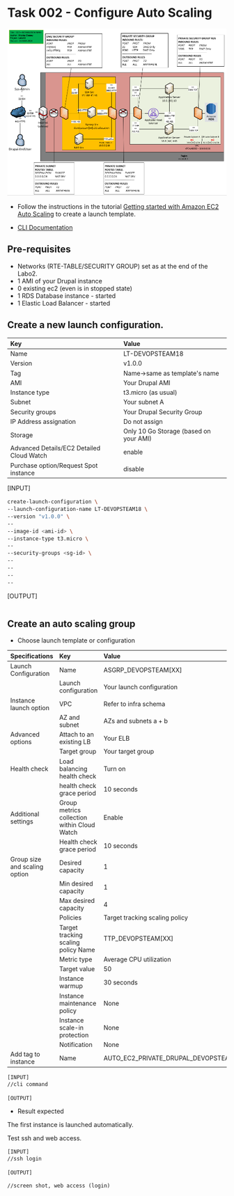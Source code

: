 # Task 002 - Configure Auto Scaling

![Schema](./img/CLD_AWS_INFA.PNG)

* Follow the instructions in the tutorial [Getting started with Amazon EC2 Auto Scaling](https://docs.aws.amazon.com/autoscaling/ec2/userguide/GettingStartedTutorial.html) to create a launch template.

* [CLI Documentation](https://docs.aws.amazon.com/cli/latest/reference/autoscaling/)

## Pre-requisites

* Networks (RTE-TABLE/SECURITY GROUP) set as at the end of the Labo2.
* 1 AMI of your Drupal instance
* 0 existing ec2 (even is in stopped state)
* 1 RDS Database instance - started
* 1 Elastic Load Balancer - started

## Create a new launch configuration. 

|Key|Value|
|:--|:--|
|Name|LT-DEVOPSTEAM18|
|Version|v1.0.0|
|Tag|Name->same as template's name|
|AMI|Your Drupal AMI|
|Instance type|t3.micro (as usual)|
|Subnet|Your subnet A|
|Security groups|Your Drupal Security Group|
|IP Address assignation|Do not assign|
|Storage|Only 10 Go Storage (based on your AMI)|
|Advanced Details/EC2 Detailed Cloud Watch|enable|
|Purchase option/Request Spot instance|disable|

\[INPUT\]
```bash
create-launch-configuration \
--launch-configuration-name LT-DEVOPSTEAM18 \
--version "v1.0.0" \
--
--image-id <ami-id> \
--instance-type t3.micro \
--
--security-groups <sg-id> \
--
--
--
--
```

\[OUTPUT\]
```bash
```

## Create an auto scaling group

* Choose launch template or configuration

|Specifications|Key|Value|
|:--|:--|:--|
|Launch Configuration|Name|ASGRP_DEVOPSTEAM[XX]|
||Launch configuration|Your launch configuration|
|Instance launch option|VPC|Refer to infra schema|
||AZ and subnet|AZs and subnets a + b|
|Advanced options|Attach to an existing LB|Your ELB|
||Target group|Your target group|
|Health check|Load balancing health check|Turn on|
||health check grace period|10 seconds|
|Additional settings|Group metrics collection within Cloud Watch|Enable|
||Health check grace period|10 seconds|
|Group size and scaling option|Desired capacity|1|
||Min desired capacity|1|
||Max desired capacity|4|
||Policies|Target tracking scaling policy|
||Target tracking scaling policy Name|TTP_DEVOPSTEAM[XX]|
||Metric type|Average CPU utilization|
||Target value|50|
||Instance warmup|30 seconds|
||Instance maintenance policy|None|
||Instance scale-in protection|None|
||Notification|None|
|Add tag to instance|Name|AUTO_EC2_PRIVATE_DRUPAL_DEVOPSTEAM[XX]|

```
[INPUT]
//cli command

[OUTPUT]
```

* Result expected

The first instance is launched automatically.

Test ssh and web access.

```
[INPUT]
//ssh login

[OUTPUT]
```

```
//screen shot, web access (login)
```
